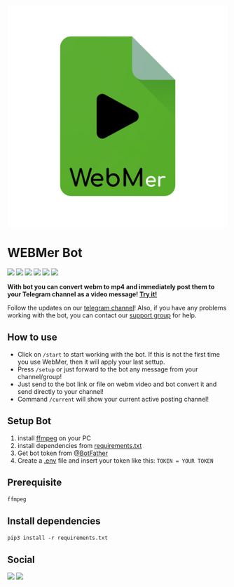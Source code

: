 ![WEBMer](logo.png)

# WEBMer Bot

<a href="https://www.ffmpeg.org/download.html"><img src="https://img.shields.io/static/v1?label=ffmpeg&message=download&style=flat-square&color=brightgreen"></a>
<a href="https://www.python.org/downloads/"><img src="https://img.shields.io/static/v1?label=python&message=3.9.2&style=flat-square&color=blue"></a>
<a href="https://pypi.org/project/pip/"><img src="https://img.shields.io/static/v1?label=pip&message=21.0.1&style=flat-square&color=blue"></a>
<a href="https://pypi.org/project/aiogram/"><img src="https://img.shields.io/static/v1?label=aiogram&message=2.12.1&style=flat-square&color=orange"></a>
<a href="https://pypi.org/project/asyncio/"><img src="https://img.shields.io/static/v1?label=asyncio&message=3.4.3&style=flat-square&color=red"></a>
<a href="https://pypi.org/project/requests/"><img src="https://img.shields.io/static/v1?label=requests&message=2.25.1&style=flat-square&color=green"></a>


**With bot you can convert webm to mp4 and immediately post them to your Telegram channel as a video message! [Try it!](https://t.me/WebmerBot)**

Follow the updates on our [telegram channel](http://github.com)! 
Also, if you have any problems working with the bot, you can contact our [support group](http://github.com) for help.

## How to use
- Click on ```/start``` to start working with the bot. If this is not the first time you use WebMer, then it will apply your last settup.
- Press ```/setup``` or just forward to the bot any message from your channel/group!
- Just send to the bot link or file on webm video and bot convert it and send directly to your channel!
- Command ```/current``` will show your current active posting channel!

## Setup Bot
1. install [ffmpeg](https://www.ffmpeg.org/) on your PC
2. install dependencies from [requirements.txt](https://github.com/4knWnG/WEBMtoMP4-TG/blob/4f5519133b4960f9cb10b7004dd34b12b6a0c7b7/requirements.txt)
3. Get bot token from [@BotFather](https://t.me/botfather)
4. Create a [.env]() file and insert your token like this:
    ```TOKEN = YOUR TOKEN```

## Prerequisite
    ffmpeg

## Install dependencies
    pip3 install -r requirements.txt

## Social

<a href="https://t.me/linux_repo"><img src="https://img.shields.io/static/v1?label=GitHub&message=@4knWnG&style=flat-square&color=black&logo=github"></a>
<a href="https://t.me/linux_repo"><img src="https://img.shields.io/static/v1?label=Telegram&message=@WebMerBotOfficial&style=flat-square&color=37afe2&logo=telegram"></a>
